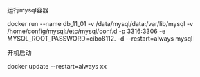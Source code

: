 运行mysql容器

docker run --name db\_11\_01  -v /data/mysql/data:/var/lib/mysql -v /home/config/mysql:/etc/mysql/conf.d  -p 3316:3306  -e MYSQL\_ROOT\_PASSWORD=cibo8112. -d --restart=always mysql

开机启动

docker update --restart=always xx

